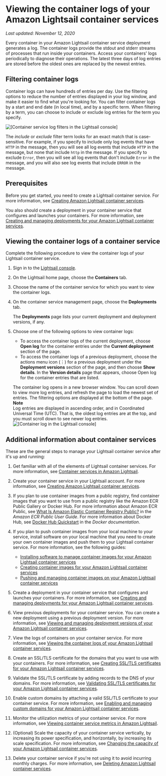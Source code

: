 # Viewing the container logs of your Amazon Lightsail container services<a name="amazon-lightsail-viewing-container-service-container-logs"></a>

 *Last updated: November 12, 2020* 

Every container in your Amazon Lightsail container service deployment generates a log\. The container logs provide the stdout and stderr streams of processes that run inside your containers\. Access your containers' logs periodically to diagnose their operations\. The latest three days of log entries are stored before the oldest ones are replaced by the newest entries\.

## Filtering container logs<a name="filtering-log"></a>

Container logs can have hundreds of entries per day\. Use the filtering options to reduce the number of entries displayed in your log window, and make it easier to find what you're looking for\. You can filter container logs by a start and end date \(in local time\), and by a specific term\. When filtering by a term, you can choose to include or exclude log entries for the term you specify\.

![\[Container service log filters in the Lightsail console\]](https://d9yljz1nd5001.cloudfront.net/en_us/2c7274df55d082980824e6f5d4268a07/images/container-service-container-log-filter.png)

The *include* or *exclude* filter term looks for an exact match that is case\-sensitive\. For example, if you specify to include only log events that have `HTTP` in the message, then you will see all log events that include `HTTP` in the message, but none that include `http` in the message\. If you specify to exclude `Error`, then you will see all log events that don't include `Error` in the message, and you will also see log events that include `ERROR` in the message\.

## Prerequisites<a name="view-contgainer-logs-prerequisites"></a>

Before you get started, you need to create a Lightsail container service\. For more information, see [Creating Amazon Lightsail container services](amazon-lightsail-creating-container-services.md)\.

You also should create a deployment in your container service that configures and launches your containers\. For more information, see [Creating and managing deployments for your Amazon Lightsail container services](amazon-lightsail-container-services-deployments.md)\.

## Viewing the container logs of a container service<a name="view-contgainer-logs"></a>

Complete the following procedure to view the container logs of your Lightsail container service\.

1. Sign in to the [Lightsail console](https://lightsail.aws.amazon.com/)\.

1. On the Lightsail home page, choose the **Containers** tab\.

1. Choose the name of the container service for which you want to view the container logs\.

1. On the container service management page, choose the **Deployments** tab\.

   The **Deployments** page lists your current deployment and deployment versions, if any\.

1. Choose one of the following options to view container logs:
   + To access the container logs of the current deployment, choose **Open log** for the container entries under the **Current deployment** section of the page\.
   + To access the container logs of a previous deployment, choose the actions menu icon \(⋮\) for a previous deployment under the **Deployment versions** section of the page, and then choose **Show details**\. In the **Version details** page that appears, choose Open log for the container entries that are listed\.

   The container log opens in a new browser window\. You can scroll down to view more log entries, and refresh the page to load the newest set of entries\. The filtering options are displayed at the bottom of the page\.
**Note**  
Log entries are displayed in ascending order, and in Coordinated Universal Time \(UTC\)\. That is, the oldest log entries are at the top, and you must scroll down to see newer log entries\.  
![\[Container log in the Lightsail console\]](https://d9yljz1nd5001.cloudfront.net/en_us/2c7274df55d082980824e6f5d4268a07/images/container-service-container-log.png)

## Additional information about container services<a name="view-contgainer-logs-additional-info"></a>

These are the general steps to manage your Lightsail container service after it's up and running:

1. Get familiar with all of the elements of Lightsail container services\. For more information, see [Container services in Amazon Lightsail](amazon-lightsail-container-services.md)\.

1. Create your container service in your Lightsail account\. For more information, see [Creating Amazon Lightsail container services](amazon-lightsail-creating-container-services.md)\.

1. If you plan to use container images from a public registry, find container images that you want to use from a public registry like the Amazon ECR Public Gallery or Docker Hub\. For more information about Amazon ECR Public, see [What Is Amazon Elastic Container Registry Public?](https://docs.aws.amazon.com/AmazonECR/latest/public/what-is-ecr.html) in the *Amazon ECR Public User Guide*\. For more information about Docker Hub, see [Docker Hub Quickstart](https://docs.docker.com/docker-hub/) in the *Docker documentation*\.

1. If you plan to push container images from your local machine to your service, install software on your local machine that you need to create your own container images and push them to your Lightsail container service\. For more information, see the following guides:
   + [Installing software to manage container images for your Amazon Lightsail container services](amazon-lightsail-install-software.md)
   + [Creating container images for your Amazon Lightsail container services](amazon-lightsail-creating-container-images.md)
   + [Pushing and managing container images on your Amazon Lightsail container services](amazon-lightsail-pushing-container-images.md)

1. Create a deployment in your container service that configures and launches your containers\. For more information, see [Creating and managing deployments for your Amazon Lightsail container services](amazon-lightsail-container-services-deployments.md)\.

1. View previous deployments for your container service\. You can create a new deployment using a previous deployment version\. For more information, see [Viewing and managing deployment versions of your Amazon Lightsail container services](amazon-lightsail-container-services-deployment-versions.md)\.

1. View the logs of containers on your container service\. For more information, see [Viewing the container logs of your Amazon Lightsail container services](#amazon-lightsail-viewing-container-service-container-logs)\.

1. Create an SSL/TLS certificate for the domains that you want to use with your containers\. For more information, see [Creating SSL/TLS certificates for your Amazon Lightsail container services](amazon-lightsail-creating-container-services-certificates.md)\.

1. Validate the SSL/TLS certificate by adding records to the DNS of your domains\. For more information, see [Validating SSL/TLS certificates for your Amazon Lightsail container services](amazon-lightsail-validating-container-services-certificates.md)\.

1. Enable custom domains by attaching a valid SSL/TLS certificate to your container service\. For more information, see [Enabling and managing custom domains for your Amazon Lightsail container services](amazon-lightsail-enabling-container-services-custom-domains.md)\.

1. Monitor the utilization metrics of your container service\. For more information, see [Viewing container service metrics in Amazon Lightsail](amazon-lightsail-viewing-container-services-metrics.md)\.

1. \(Optional\) Scale the capacity of your container service vertically, by increasing its power specification, and horizontally, by increasing its scale specification\. For more information, see [Changing the capacity of your Amazon Lightsail container services](amazon-lightsail-changing-container-service-capacity.md)\.

1. Delete your container service if you're not using it to avoid incurring monthly charges\. For more information, see [Deleting Amazon Lightsail container services](amazon-lightsail-deleting-container-services.md)\.